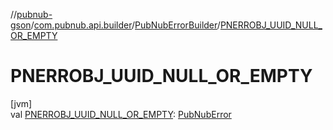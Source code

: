 //[pubnub-gson](../../../index.md)/[com.pubnub.api.builder](../index.md)/[PubNubErrorBuilder](index.md)/[PNERROBJ_UUID_NULL_OR_EMPTY](-p-n-e-r-r-o-b-j_-u-u-i-d_-n-u-l-l_-o-r_-e-m-p-t-y.md)

# PNERROBJ_UUID_NULL_OR_EMPTY

[jvm]\
val [PNERROBJ_UUID_NULL_OR_EMPTY](-p-n-e-r-r-o-b-j_-u-u-i-d_-n-u-l-l_-o-r_-e-m-p-t-y.md): [PubNubError](../../../../pubnub-gson/com.pubnub.api/-pub-nub-error/index.md)
